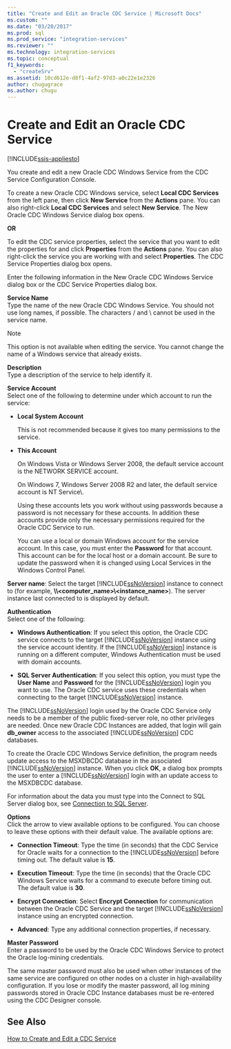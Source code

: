 ```yaml
---
title: "Create and Edit an Oracle CDC Service | Microsoft Docs"
ms.custom: ""
ms.date: "03/20/2017"
ms.prod: sql
ms.prod_service: "integration-services"
ms.reviewer: ""
ms.technology: integration-services
ms.topic: conceptual
f1_keywords: 
  - "createSrv"
ms.assetid: 10cd612e-d8f1-4af2-97d3-a0c22e1e2326
author: chugugrace
ms.author: chugu
---
```

# Create and Edit an Oracle CDC Service

[!INCLUDE[ssis-appliesto](../../includes/applies-to-version/sqlserver-ssis.md)]


  You create and edit a new Oracle CDC Windows Service from the CDC Service Configuration Console.  
  
 To create a new Oracle CDC Windows service, select **Local CDC Services** from the left pane, then click **New Service** from the **Actions** pane. You can also right-click **Local CDC Services** and select **New Service**. The New Oracle CDC Windows Service dialog box opens.  
  
 **OR**  
  
 To edit the CDC service properties, select the service that you want to edit the properties for and click **Properties** from the **Actions** pane. You can also right-click the service you are working with and select **Properties**. The CDC Service Properties dialog box opens.  
  
 Enter the following information in the New Oracle CDC Windows Service dialog box or the CDC Service Properties dialog box.  
  
**Service Name**  
 Type the name of the new Oracle CDC Windows Service. You should not use long names, if possible. The characters / and \ cannot be used in the service name.  
  
> [!NOTE]  
> This option is not available when editing the service. You cannot change the name of a Windows service that already exists.  
  
 **Description**  
 Type a description of the service to help identify it.  
  
 **Service Account**  
 Select one of the following to determine under which account to run the service:  
  
-   **Local System Account**  
  
     This is not recommended because it gives too many permissions to the service.  
  
-   **This Account**  
  
     On Windows Vista or Windows Server 2008, the default service account is the NETWORK SERVICE account.  
  
     On Windows 7, Windows Server 2008 R2 and later, the default service account is NT Service\\<service-name>.  
  
     Using these accounts lets you work without using passwords because a password is not necessary for these accounts. In addition these accounts provide only the necessary permissions required for the Oracle CDC Service to run.  
  
     You can use a local or domain Windows account for the service account. In this case, you must enter the **Password** for that account. This account can be for the local host or a domain account. Be sure to update the password when it is changed using Local Services in the Windows Control Panel.  
  
 **Server name**: Select the target [!INCLUDE[ssNoVersion](../../includes/ssnoversion-md.md)] instance to connect to (for example, **\\\\<computer_name>\\<instance_name>**). The server instance last connected to is displayed by default.  
  
 **Authentication**  
 Select one of the following:  
  
-   **Windows Authentication**: If you select this option, the Oracle CDC service connects to the target [!INCLUDE[ssNoVersion](../../includes/ssnoversion-md.md)] instance using the service account identity. If the [!INCLUDE[ssNoVersion](../../includes/ssnoversion-md.md)] instance is running on a different computer, Windows Authentication must be used with domain accounts.  
  
-   **SQL Server Authentication**: If you select this option, you must type the **User Name** and **Password** for the [!INCLUDE[ssNoVersion](../../includes/ssnoversion-md.md)] login you want to use. The Oracle CDC service uses these credentials when connecting to the target [!INCLUDE[ssNoVersion](../../includes/ssnoversion-md.md)] instance.  
  
 The [!INCLUDE[ssNoVersion](../../includes/ssnoversion-md.md)] login used by the Oracle CDC Service only needs to be a member of the public fixed-server role, no other privileges are needed. Once new Oracle CDC Instances are added, that login will gain **db_owner** access to the associated [!INCLUDE[ssNoVersion](../../includes/ssnoversion-md.md)] CDC databases.  
  
 To create the Oracle CDC Windows Service definition, the program needs update access to the MSXDBCDC database in the associated [!INCLUDE[ssNoVersion](../../includes/ssnoversion-md.md)] instance. When you click **OK**, a dialog box prompts the user to enter a [!INCLUDE[ssNoVersion](../../includes/ssnoversion-md.md)] login with an update access to the MSXDBCDC database.  
  
 For information about the data you must type into the Connect to SQL Server dialog box, see [Connection to SQL Server](../../integration-services/change-data-capture/connection-to-sql-server.md).  
  
 **Options**  
 Click the arrow to view available options to be configured. You can choose to leave these options with their default value. The available options are:  
  
-   **Connection Timeout**: Type the time (in seconds) that the CDC Service for Oracle waits for a connection to the [!INCLUDE[ssNoVersion](../../includes/ssnoversion-md.md)] before timing out. The default value is **15**.  
  
-   **Execution Timeout**: Type the time (in seconds) that the Oracle CDC Windows Service waits for a command to execute before timing out. The default value is **30**.  
  
-   **Encrypt Connection**: Select **Encrypt Connection** for communication between the Oracle CDC Service and the target [!INCLUDE[ssNoVersion](../../includes/ssnoversion-md.md)] instance using an encrypted connection.  
  
-   **Advanced**: Type any additional connection properties, if necessary.  
  
 **Master Password**  
 Enter a password to be used by the Oracle CDC Windows Service to protect the Oracle log-mining credentials.  
  
 The same master password must also be used when other instances of the same service are configured on other nodes on a cluster in high-availability configuration. If you lose or modify the master password, all log mining passwords stored in Oracle CDC Instance databases must be re-entered using the CDC Designer console.  
  
## See Also  
 [How to Create and Edit a CDC Service](../../integration-services/change-data-capture/how-to-create-and-edit-a-cdc-service.md)  
  
  
